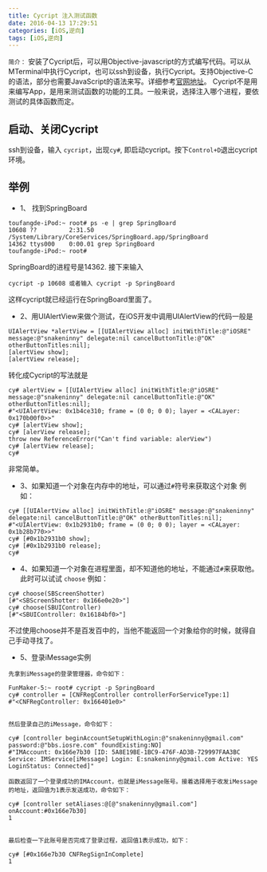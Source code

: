```yaml
---
title: Cycript 注入测试函数
date: 2016-04-13 17:29:51
categories: [iOS,逆向]
tags: [iOS,逆向]
---
```


`简介：`
安装了Cycript后，可以用Objective-javascript的方式编写代码。可以从MTerminal中执行Cycript，也可以ssh到设备，执行Cycript。支持Objective-C的语法，部分也需要JavaScript的语法来写。详细参考[官网地址](http://www.cycript.org)。
Cycript不是用来编写App，是用来测试函数的功能的工具。一般来说，选择注入哪个进程，要依测试的具体函数而定。

## 启动、关闭Cycript
ssh到设备，输入 `cycript`，出现`cy#`, 即启动cycript。按下`Control+D`退出cycript环境。

## 举例
- 1、 找到SpringBoard
```
toufangde-iPod:~ root# ps -e | grep SpringBoard
10608 ??         2:31.50 /System/Library/CoreServices/SpringBoard.app/SpringBoard
14362 ttys000    0:00.01 grep SpringBoard
toufangde-iPod:~ root#
```
SpringBoard的进程号是14362. 接下来输入
```
cycript -p 10608 或者输入 cycript -p SpringBoard
```
这样cycript就已经运行在SpringBoard里面了。

- 2、用UIAlertView来做个测试，在iOS开发中调用UIAlertView的代码一般是
```
UIAlertView *alertView = [[UIAlertView alloc] initWithTitle:@"iOSRE" message:@"snakeninny" delegate:nil cancelButtonTitle:@"OK" otherButtonTitles:nil];
[alertView show];
[alertView release];
```
转化成Cycript的写法就是
```
cy# alertView = [[UIAlertView alloc] initWithTitle:@"iOSRE" message:@"snakeninny" delegate:nil cancelButtonTitle:@"OK" otherButtonTitles:nil];
#"<UIAlertView: 0x1b4ce310; frame = (0 0; 0 0); layer = <CALayer: 0x170b00f0>>"
cy# [alertView show];
cy# [alerView release];
throw new ReferenceError("Can't find variable: alerView")
cy# [alertView release];
cy#
```
非常简单。

- 3、如果知道一个对象在内存中的地址，可以通过`#`符号来获取这个对象
例如：
```
cy# [[UIAlertView alloc] initWithTitle:@"iOSRE" message:@"snakeninny" delegate:nil cancelButtonTitle:@"OK" otherButtonTitles:nil];
#"<UIAlertView: 0x1b2931b0; frame = (0 0; 0 0); layer = <CALayer: 0x1b28b770>>"
cy# [#0x1b2931b0 show];
cy# [#0x1b2931b0 release];
cy#
```

- 4、如果知道一个对象在进程里面，却不知道他的地址，不能通过`#`来获取他。此时可以试试 `choose`
例如：
```
cy# choose(SBScreenShotter)
[#"<SBScreenShotter: 0x166e0e20>"]
cy# choose(SBUIController)
[#"<SBUIController: 0x16184bf0>"]
```
不过使用choose并不是百发百中的，当他不能返回一个对象给你的时候，就得自己手动寻找了。

- 5、登录iMessage实例
```
先拿到iMessage的登录管理器，命令如下：

FunMaker-5:~ root# cycript -p SpringBoard
cy# controller = [CNFRegController controllerForServiceType:1]
#"<CNFRegController: 0x166401e0>"


然后登录自己的iMessage，命令如下：

cy# [controller beginAccountSetupWithLogin:@"snakeninny@gmail.com" password:@"bbs.iosre.com" foundExisting:NO]
#"IMAccount: 0x166e7b30 [ID: 5A8E19BE-1BC9-476F-AD3B-729997FAA3BC Service: IMService[iMessage] Login: E:snakeninny@gmail.com Active: YES LoginStatus: Connected]"

函数返回了一个登录成功的IMAccount，也就是iMessage账号。接着选择用于收发iMessage的地址，返回值为1表示发送成功，命令如下：

cy# [controller setAliases:@[@"snakeninny@gmail.com"] onAccount:#0x166e7b30]
1


最后检查一下此账号是否完成了登录过程，返回值1表示成功，如下：

cy# [#0x166e7b30 CNFRegSignInComplete]
1

```
